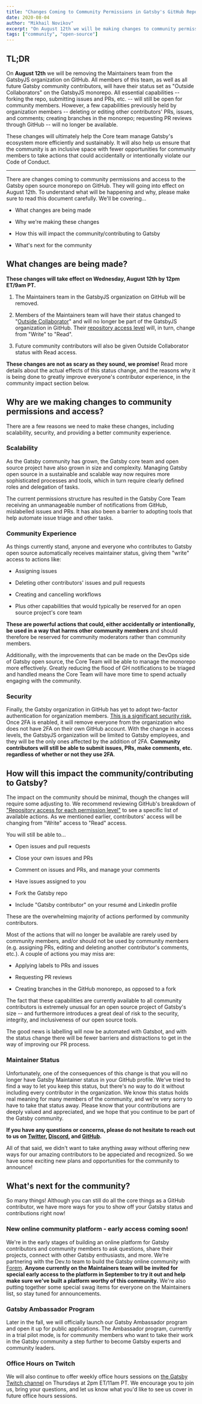```yaml
---
title: "Changes Coming to Community Permissions in Gatsby's GitHub Repo"
date: 2020-08-04
author: "Mikhail Novikov"
excerpt: "On August 12th we will be making changes to community permissions in the GatsbyJS open source repo. Here's what will be happening, and why -- plus announcing some new community programs and contributor opportunities."
tags: ["community", "open-source"]
---
```


## TL;DR

On **August 12th** we will be removing the Maintainers team from the GatsbyJS organization on GitHub. All members of this team, as well as all future Gatsby community contributors, will have their status set as "Outside Collaborators" on the GatsbyJS monorepo. All essential capabilities -- forking the repo, submitting issues and PRs, etc. -- will still be open for community members. However, a few capabilities previously held by organization members -- deleting or editing other contributors' PRs, issues, and comments; creating branches in the monorepo; requesting PR reviews through GitHub -- will no longer be available.

These changes will ultimately help the Core team manage Gatsby's ecosystem more efficiently and sustainably. It will also help us ensure that the community is an inclusive space with fewer opportunities for community members to take actions that could accidentally or intentionally violate our Code of Conduct.

---

There are changes coming to community permissions and access to the Gatsby open source monorepo on GitHub. They will going into effect on August 12th. To understand what will be happening and why, please make sure to read this document carefully. We'll be covering...

- What changes are being made

- Why we're making these changes

- How this will impact the community/contributing to Gatsby

- What's next for the community

## What changes are being made?

**These changes will take effect on Wednesday, August 12th by 12pm ET/9am PT.**

1.  The Maintainers team in the GatsbyJS organization on GitHub will be removed.

2.  Members of the Maintainers team will have their status changed to "[Outside Collaborator](https://docs.github.com/en/github/getting-started-with-github/github-glossary#outside-collaborator)" and will no longer be part of the GatsbyJS organization in GitHub. Their [repository access level](https://docs.github.com/en/github/setting-up-and-managing-organizations-and-teams/repository-permission-levels-for-an-organization#repository-access-for-each-permission-level) will, in turn, change from "Write" to "Read".

3.  Future community contributors will also be given Outside Collaborator status with Read access.

**These changes are not as scary as they sound, we promise!** Read more details about the actual effects of this status change, and the reasons why it is being done to greatly improve everyone's contributor experience, in the community impact section below.

## Why are we making changes to community permissions and access?

There are a few reasons we need to make these changes, including scalability, security, and providing a better community experience.

### Scalability

As the Gatsby community has grown, the Gatsby core team and open source project have also grown in size and complexity. Managing Gatsby open source in a sustainable and scalable way now requires more sophisticated processes and tools, which in turn require clearly defined roles and delegation of tasks.

The current permissions structure has resulted in the Gatsby Core Team receiving an unmanageable number of notifications from GitHub, mislabelled issues and PRs. It has also been a barrier to adopting tools that help automate issue triage and other tasks.

### Community Experience

As things currently stand, anyone and everyone who contributes to Gatsby open source automatically receives maintainer status, giving them "write" access to actions like:

- Assigning issues

- Deleting other contributors' issues and pull requests

- Creating and cancelling workflows

- Plus other capabilities that would typically be reserved for an open source project's core team

**These are powerful actions that could, either accidentally or intentionally, be used in a way that harms other community members** and should therefore be reserved for community moderators rather than community members.

Additionally, with the improvements that can be made on the DevOps side of Gatsby open source, the Core Team will be able to manage the monorepo more effectively. Greatly reducing the flood of GH notifications to be triaged and handled means the Core Team will have more time to spend actually engaging with the community.

### Security

Finally, the Gatsby organization in GitHub has yet to adopt two-factor authentication for organization members. [This is a significant security risk.](https://www.wired.com/story/protect-accounts-two-factor-authentication/) Once 2FA is enabled, it will remove everyone from the organization who does not have 2FA on their own GitHub account. With the change in access levels, the GatsbyJS organization will be limited to Gatsby employees, and they will be the only ones affected by the addition of 2FA. **Community contributors will still be able to submit issues, PRs, make comments, etc. regardless of whether or not they use 2FA**.

## How will this impact the community/contributing to Gatsby?

The impact on the community should be minimal, though the changes will require some adjusting to. We recommend reviewing GitHub's breakdown of ["Repository access for each permission level"](https://docs.github.com/en/github/setting-up-and-managing-organizations-and-teams/repository-permission-levels-for-an-organization#repository-access-for-each-permission-level) to see a specific list of available actions. As we mentioned earlier, contributors' access will be changing from "Write" access to "Read" access.

You will still be able to...

- Open issues and pull requests

- Close your own issues and PRs

- Comment on issues and PRs, and manage your comments

- Have issues assigned to you

- Fork the Gatsby repo

- Include "Gatsby contributor" on your resumé and LinkedIn profile

These are the overwhelming majority of actions performed by community contributors.

Most of the actions that will no longer be available are rarely used by community members, and/or should not be used by community members (e.g. assigning PRs, editing and deleting another contributor's comments, etc.). A couple of actions you may miss are:

- Applying labels to PRs and issues

- Requesting PR reviews

- Creating branches in the GitHub monorepo, as opposed to a fork

The fact that these capabilities are currently available to all community contributors is extremely unusual for an open source project of Gatsby's size -- and furthermore introduces a great deal of risk to the security, integrity, and inclusiveness of our open source tools.

The good news is labelling will now be automated with Gatsbot, and with the status change there will be fewer barriers and distractions to get in the way of improving our PR process.

### Maintainer Status

Unfortunately, one of the consequences of this change is that you will no longer have Gatsby Maintainer status in your GitHub profile. We've tried to find a way to let you keep this status, but there's no way to do it without including every contributor in the organization. We know this status holds real meaning for many members of the community, and we're very sorry to have to take that status away. Please know that your contributions are deeply valued and appreciated, and we hope that you continue to be part of the Gatsby community.

**If you have any questions or concerns, please do not hesitate to reach out to us on [Twitter](https://twitter.com/AskGatsbyJS), [Discord](https://gatsby.dev/discord), and [GitHub](https://github.com/gatsbyjs/gatsby).**

All of that said, we didn't want to take anything away without offering new ways for our amazing contributors to be appeciated and recognized. So we have some exciting new plans and opportunities for the community to announce!

## What's next for the community?

So many things! Although you can still do all the core things as a GitHub contributor, we have more ways for you to show off your Gatsby status and contributions right now!

### New online community platform - early access coming soon!

We're in the early stages of building an online platform for Gatsby contributors and community members to ask questions, share their projects, connect with other Gatsby enthusiasts, and more. We're partnering with the Dev.to team to build the Gatsby online community with [Forem](https://www.forem.com/). **Anyone currently on the Maintainers team will be invited for special early access to the platform in September to try it out and help make sure we've built a platform worthy of this community.** We're also putting together some special swag items for everyone on the Maintainers list, so stay tuned for announcements.

### Gatsby Ambassador Program

Later in the fall, we will officially launch our Gatsby Ambassador program and open it up for public applications. The Ambassador program, currently in a trial pilot mode, is for community members who want to take their work in the Gatsby community a step further to become Gatsby experts and community leaders.

### Office Hours on Twitch

We will also continue to offer weekly office hours sessions on [the Gatsby Twitch channel](https://www.twitch.tv/gatsbyjs) on Thursdays at 2pm ET/11am PT. We encourage you to join us, bring your questions, and let us know what you'd like to see us cover in future office hours sessions.
